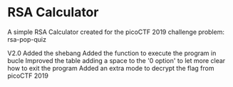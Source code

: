 # RSA Calculator

A simple RSA Calculator created for the picoCTF 2019 challenge problem: rsa-pop-quiz

V2.0
Added the shebang
Added the function to execute the program in bucle
Improved the table adding a space to the '0 option' to let more clear how to exit the program
Added an extra mode to decrypt the flag from picoCTF 2019
